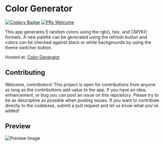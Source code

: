 # Color Generator

[![Codacy Badge](https://api.codacy.com/project/badge/Grade/45a9a9c8ab0e485c86d0e818bf6790d3)](https://www.codacy.com/manual/rogue-cyborg/color-generator?utm_source=github.com&amp;utm_medium=referral&amp;utm_content=rogue-cyborg/color-generator&amp;utm_campaign=Badge_Grade)
[![PRs Welcome](https://img.shields.io/badge/PRs-welcome-brightgreen.svg?style=flat-square)](http://makeapullrequest.com) 

This app generates 5 random colors using the rgb(), hex, and CMYK() formats. A new palette can be generated using the refresh button and colors can be checked against black or white backgrounds by using the theme switcher button.

Hosted at: [Color Generator](https://rogue-cyborg.github.io/color-generator/)

## Contributing
Welcome, contributors! This project is open for contributions from anyone as long as the contributions add value to the app. If you have an idea, enhancement, or bug you can post an issue on this repository. Please try to be as descriptive as possible when posting issues. If you want to contribute directly to the codebase, submit a pull request and let us know what you've added!

## Preview
![Preview Image](https://github.com/rogue-cyborg/color-generator/blob/master/preview.png)
